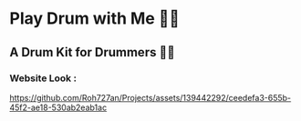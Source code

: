 # Play Drum with Me 🥁🥁
## A Drum Kit for Drummers 🤘🤘
### Website Look : 


https://github.com/Roh727an/Projects/assets/139442292/ceedefa3-655b-45f2-ae18-530ab2eab1ac

